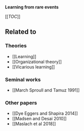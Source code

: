 **Learning from rare events**

[[_TOC_]]

## Related to

### Theories
* [[Learning]]
* [[Organizational theory]]
* [[Vicarious learning]]

### Seminal works
* [[March Sproull and Tamuz 1991]]

### Other papers
* [[Dye Eggers and Shapira 2014]]
* [[Madsen and Desai 2010]]
* [[Maslach et al 2018]]